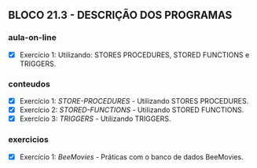 ## BLOCO 21.3 - DESCRIÇÃO DOS PROGRAMAS

### aula-on-line
- [x] Exercício 1: Utilizando: STORES PROCEDURES, STORED FUNCTIONS e TRIGGERS.

### conteudos
- [x] Exercício 1: _STORE-PROCEDURES_ - Utilizando STORES PROCEDURES.
- [x] Exercício 2: _STORED-FUNCTIONS_ - Utilizando STORED FUNCTIONS.
- [x] Exercício 3: _TRIGGERS_ - Utilizando TRIGGERS.

### exercicios
- [x] Exercício 1: _BeeMovies_ - Práticas com o banco de dados BeeMovies.
